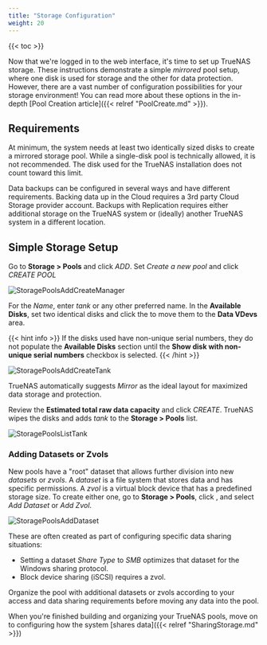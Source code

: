 ```yaml
---
title: "Storage Configuration"
weight: 20
---
```


{{< toc >}}

Now that we're logged in to the web interface, it's time to set up TrueNAS storage.
These instructions demonstrate a simple *mirrored* pool setup, where one disk is used for storage and the other for data protection.
However, there are a vast number of configuration possibilities for your storage environment!
You can read more about these options in the in-depth [Pool Creation article]({{< relref "PoolCreate.md" >}}).

## Requirements

At minimum, the system needs at least two identically sized disks to create a mirrored storage pool.
While a single-disk pool is technically allowed, it is not recommended.
The disk used for the TrueNAS installation does not count toward this limit.

Data backups can be configured in several ways and have different requirements.
Backing data up in the Cloud requires a 3rd party Cloud Storage provider account.
Backups with Replication requires either additional storage on the TrueNAS system or (ideally) another TrueNAS system in a different location.

## Simple Storage Setup

Go to **Storage > Pools** and click *ADD*.
Set *Create a new pool* and click *CREATE POOL*

![StoragePoolsAddCreateManager](/images/CORE/12.0/StoragePoolsAddCreateManager.png "TrueNAS Pool Manager")

For the *Name*, enter *tank* or any other preferred name.
In the **Available Disks**, set two identical disks and click the <right arrow icon> to move them to the **Data VDevs** area.
  
{{< hint info >}}
If the disks used have non-unique serial numbers, they do not populate the **Available Disks** section until the **Show disk with non-unique serial numbers** checkbox is selected.
{{< /hint >}}

![StoragePoolsAddCreateTank](/images/CORE/12.0/StoragePoolsAddCreateTank.png "Creating the tank pool")

TrueNAS automatically suggests *Mirror* as the ideal layout for maximized data storage and protection.

Review the **Estimated total raw data capacity** and click *CREATE*.
TrueNAS wipes the disks and adds *tank* to the **Storage > Pools** list.

![StoragePoolsListTank](/images/CORE/12.0/StoragePoolsListTank.png "Finding the tank pool")

### Adding Datasets or Zvols

New pools have a "root" dataset that allows further division into new *datasets* or *zvols*.
A *dataset* is a file system that stores data and has specific permissions.
A *zvol* is a virtual block device that has a predefined storage size.
To create either one, go to **Storage > Pools**, click <i class="fa fa-ellipsis-v" aria-hidden="true" title="Options"></i>, and select *Add Dataset* or *Add Zvol*.

![StoragePoolsAddDataset](/images/CORE/12.0/StoragePoolsAddDataset.png "Adding a new dataset or zvol")

These are often created as part of configuring specific data sharing situations:

* Setting a dataset *Share Type* to *SMB* optimizes that dataset for the Windows sharing protocol.
* Block device sharing (iSCSI) requires a zvol.

Organize the pool with additional datasets or zvols according to your access and data sharing requirements before moving any data into the pool.

When you're finished building and organizing your TrueNAS pools, move on to configuring how the system [shares data]({{< relref "SharingStorage.md" >}})
